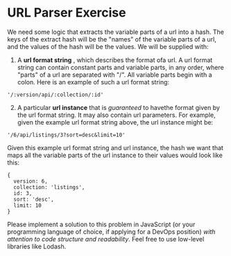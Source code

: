 # URL Parser Exercise

We need some logic that extracts the variable parts of a url into a hash. The keys of the
extract hash will be the "names" of the variable parts of a url, and the values of the hash
will be the values. We will be supplied with:

1. A **url format string** , which describes the format ofa url. A url format string can
  contain constant parts and variable parts, in any order, where "parts" of a url are
  separated with "/". All variable parts begin with a colon. Here is an example of
  such a url format string:

```
'/:version/api/:collection/:id'
```

2. A particular **url instance** that is _guaranteed_ to havethe format given by the url
  format string. It may also contain url parameters. For example, given the example
  url format string above, the url instance might be:

```
'/6/api/listings/3?sort=desc&limit=10'
```

Given this example url format string and url instance, the hash we want that maps all
the variable parts of the url instance to their values would look like this:

```
{
  version: 6,
  collection: 'listings',
  id: 3,
  sort: 'desc',
  limit: 10
}
```

Please implement a solution to this problem in JavaScript (or your programming
language of choice, if applying for a DevOps position) _with attention to code structure
and readability_. Feel free to use low-level libraries like Lodash.


